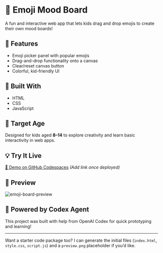 # 🎨 Emoji Mood Board

A fun and interactive web app that lets kids drag and drop emojis to create their own mood boards!

## 🌟 Features
- Emoji picker panel with popular emojis
- Drag-and-drop functionality onto a canvas
- Clear/reset canvas button
- Colorful, kid-friendly UI

## 🚀 Built With
- HTML
- CSS
- JavaScript

## 🎯 Target Age
Designed for kids aged **8–14** to explore creativity and learn basic interactivity in web apps.

## 💡 Try It Live
[🔗 Demo on GitHub Codespaces](#) *(Add link once deployed)*

## 📸 Preview
![emoji-board-preview](preview.png)

## 🧠 Powered by Codex Agent
This project was built with help from OpenAI Codex for quick prototyping and learning!

---

Want a starter code package too? I can generate the initial files (`index.html`, `style.css`, `script.js`) and a `preview.png` placeholder if you’d like.
